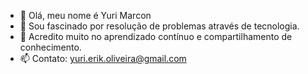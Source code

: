 - 👋 Olá, meu nome é Yuri Marcon
- 👀 Sou fascinado por resolução de problemas através de tecnologia.
- 🌱 Acredito muito no aprendizado contínuo e compartilhamento de conhecimento.
- 📫 Contato: yuri.erik.oliveira@gmail.com

<!---
yuri1010/yuri1010 is a ✨ special ✨ repository because its `README.md` (this file) appears on your GitHub profile.
You can click the Preview link to take a look at your changes.
--->
